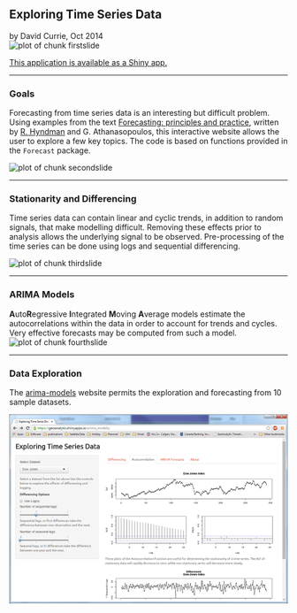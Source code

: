 
## Exploring Time Series Data
by David Currie, Oct 2014   
<img src="./index_files/figure-slidy/firstslide.png" title="plot of chunk firstslide" alt="plot of chunk firstslide" style="display: block; margin: auto;" />

  [This application is available as a Shiny app.](https://geoanalytic.shinyapps.io/arima_models/)

---

### Goals
Forecasting from time series data is an interesting but difficult problem.  Using examples from the text [Forecasting: principles and practice](http://otexts.org/fpp/), written by [R. Hyndman](http://robjhyndman.com/) and G. Athanasopoulos, this interactive website allows the user to explore a few key topics.  The code is based on functions provided in the `Forecast` package.   

<img src="./index_files/figure-slidy/secondslide.png" title="plot of chunk secondslide" alt="plot of chunk secondslide" style="display: block; margin: auto 0 auto auto;" />


---

### Stationarity and Differencing   
Time series data can contain linear and cyclic trends, in addition to random signals, that make modelling difficult. Removing these effects prior to analysis allows the underlying signal to be observed. Pre-processing of the time series can be done using logs and sequential differencing.   

<img src="./index_files/figure-slidy/thirdslide.png" title="plot of chunk thirdslide" alt="plot of chunk thirdslide" style="display: block; margin: auto;" />

---

### ARIMA Models   
**A**uto**R**egressive **I**ntegrated **M**oving **A**verage models estimate the autocorrelations within the data in order to account for trends and cycles.  Very effective forecasts may be computed from such a model.   
<img src="./index_files/figure-slidy/fourthslide.png" title="plot of chunk fourthslide" alt="plot of chunk fourthslide" style="display: block; margin: auto;" />

---

### Data Exploration  
The [arima-models](https://geoanalytic.shinyapps.io/arima_models/) website permits the exploration and forecasting from 10 sample datasets.    

![screencapture](screencap.png)


